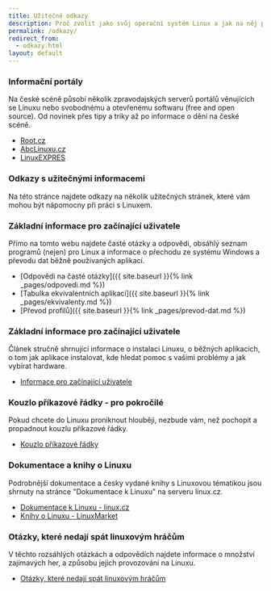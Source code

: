 ```yaml
---
title: Užitečné odkazy
description: Proč zvolit jako svůj operační systém Linux a jak na něj přejít. Některé další zajímavé informace + užitečné odkazy.
permalink: /odkazy/
redirect_from:
  - odkazy.html
layout: default
---
```

### Informační portály
Na české scéně působí několik zpravodajských serverů portálů věnujících se Linuxu nebo svobodnému a otevřenému softwaru (free and open source). Od novinek přes tipy a triky až po informace o dění na české scéně.

- [Root.cz](https://www.root.cz/)
- [AbcLinuxu.cz](https://www.abclinuxu.cz/)
- [LinuxEXPRES](https://www.linuxexpres.cz/)

### Odkazy s užitečnými informacemi
Na této stránce najdete odkazy na několik užitečných stránek, které vám mohou být nápomocny při práci s Linuxem.

### Základní informace pro začínající uživatele
Přímo na tomto webu najdete časté otázky a odpovědi, obsáhlý seznam programů (nejen) pro Linux a informace o přechodu ze systému Windows a převodu dat běžně používaných aplikací.

- [Odpovědi na časté otázky]({{ site.baseurl }}{% link _pages/odpovedi.md %})
- [Tabulka ekvivalentních aplikací]({{ site.baseurl }}{% link _pages/ekvivalenty.md %})
- [Převod profilů]({{ site.baseurl }}{% link _pages/prevod-dat.md %})

### Základní informace pro začínající uživatele
Článek stručně shrnující informace o instalaci Linuxu, o běžných aplikacích, o tom jak aplikace instalovat, kde hledat pomoc s vašimi problémy a jak vybírat hardware.

- [Informace pro začínající uživatele](http://sandbox.cz/~covex/linux/newbie.html)

### Kouzlo příkazové řádky - pro pokročilé
Pokud chcete do Linuxu proniknout hlouběji, nezbude vám, než pochopit a propadnout kouzlu příkazové řádky.

- [Kouzlo příkazové řádky](http://sandbox.cz/~covex/linux/kouzlo_cmdline.html)

### Dokumentace a knihy o Linuxu
Podrobnější dokumentace a česky vydané knihy s Linuxovou tématikou jsou shrnuty na stránce "Dokumentace k Linuxu" na serveru linux.cz.

- [Dokumentace k Linuxu - linux.cz](https://www.linux.cz/doc.html)
- [Knihy o Linuxu - LinuxMarket](https://www.linuxmarket.cz/knihy/knihy-o-linuxu)

### Otázky, které nedají spát linuxovým hráčům
V těchto rozsáhlých otázkách a odpovědích najdete informace o množství zajímavých her, a způsobu jejich provozování na Linuxu.

- [Otázky, které nedají spát linuxovým hráčům](http://www.icculus.org/lgfaq/sk/)
